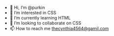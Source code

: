 - 👋 Hi, I’m @purkin
- 👀 I’m interested in CSS
- 🌱 I’m currently learning HTML
- 💞️ I’m looking to collaborate on CSS
- 📫 How to reach me thecynthia4564@gamil.com

<!---
purkin/purkin is a ✨ special ✨ repository because its `README.md` (this file) appears on your GitHub profile.
You can click the Preview link to take a look at your changes.
--->
